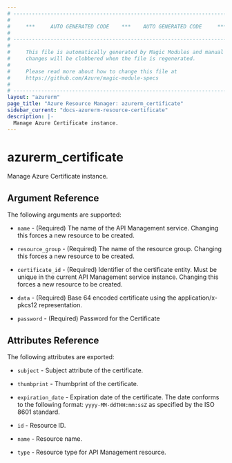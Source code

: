 ```yaml
---
# ----------------------------------------------------------------------------
#
#     ***     AUTO GENERATED CODE    ***    AUTO GENERATED CODE     ***
#
# ----------------------------------------------------------------------------
#
#     This file is automatically generated by Magic Modules and manual
#     changes will be clobbered when the file is regenerated.
#
#     Please read more about how to change this file at
#     https://github.com/Azure/magic-module-specs
#
# ----------------------------------------------------------------------------
layout: "azurerm"
page_title: "Azure Resource Manager: azurerm_certificate"
sidebar_current: "docs-azurerm-resource-certificate"
description: |-
  Manage Azure Certificate instance.
---
```


# azurerm_certificate

Manage Azure Certificate instance.


## Argument Reference

The following arguments are supported:

* `name` - (Required) The name of the API Management service. Changing this forces a new resource to be created.

* `resource_group` - (Required) The name of the resource group. Changing this forces a new resource to be created.

* `certificate_id` - (Required) Identifier of the certificate entity. Must be unique in the current API Management service instance. Changing this forces a new resource to be created.

* `data` - (Required) Base 64 encoded certificate using the application/x-pkcs12 representation.

* `password` - (Required) Password for the Certificate

## Attributes Reference

The following attributes are exported:

* `subject` - Subject attribute of the certificate.

* `thumbprint` - Thumbprint of the certificate.

* `expiration_date` - Expiration date of the certificate. The date conforms to the following format: `yyyy-MM-ddTHH:mm:ssZ` as specified by the ISO 8601 standard.<br>

* `id` - Resource ID.

* `name` - Resource name.

* `type` - Resource type for API Management resource.
